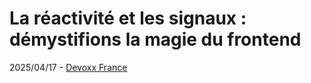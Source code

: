 # La réactivité et les signaux : démystifions la magie du frontend

2025/04/17 - [Devoxx France](https://www.devoxx.fr/)
